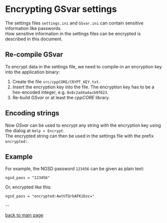 # Encrypting GSvar settings

The settings files `settings.ini` and `GSvar.ini` can contain sensitive information like passwords.  
How sensitive information in the settings files can be encrypted is described in this document.

## Re-compile GSvar
  
To encrypt data in the settings file, we need to compile-in an encryption key into the application binary:

1. Create the file `src/cppCORE/CRYPT_KEY.txt`.
2. Insert the encryption key into the file.  The encryption key has to be a hex-encoded integer, e.g. `0x0c2ad4a4acb9f023`. 
3. Re-build *GSvar* or at least the *cppCORE* library.

## Encoding strings

Now *GSvar* can be used to encrypt any string with the encryption key using the dialog at `Help > Encrypt`.  
The encrypted string can then be used in the settings file with the prefix `encrypted:`.

## Example

For example, the NGSD password `123456` can be given as plain text:

	ngsd_pass = "123456"

Or, encrypted like this:

	ngsd_pass = "encrypted:AwtUTQrbAFKiDzc="



--

[back to main page](index.md)




